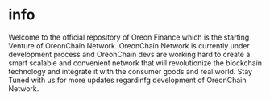 # info
Welcome to the official repository of Oreon Finance which is the starting Venture of OreonChain Network.
OreonChain Network is currently under development process and OreonChain devs are working hard to create a smart scalable and convenient network that will revolutionize the blockchain technology and integrate it with the consumer goods and real world. Stay Tuned with us for more updates regardinfg development of OreonChain Network.
